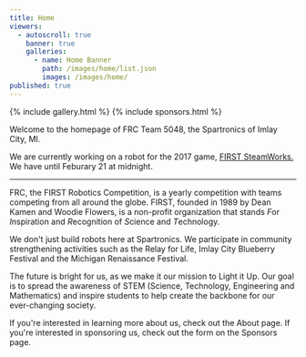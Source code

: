 ```yaml
---
title: Home
viewers:
  - autoscroll: true
    banner: true
    galleries:
      - name: Home Banner
        path: /images/home/list.json
        images: /images/home/
published: true
---
```

{% include gallery.html %}
{% include sponsors.html %}

Welcome to the homepage of FRC Team 5048, the Spartronics of Imlay City, MI.

We are currently working on a robot for the 2017 game, <a href="http://www.firstinspires.org/robotics/frc/game-and-season">FIRST SteamWorks.</a> We have until Feburary 21 at midnight.

---

FRC, the FIRST Robotics Competition, is a yearly competition with teams competing from all around the globe. FIRST, founded in 1989 by Dean Kamen and Woodie Flowers, is a non-profit organization that stands *F*or *I*nspiration and *R*ecognition of *S*cience and *T*echnology.

We don't just build robots here at Spartronics. We participate in community strengthening activities such as the Relay for Life, Imlay City Blueberry Festival and the Michigan Renaissance Festival.

The future is bright for us, as we make it our mission to Light it Up. Our goal is to spread the awareness of STEM (Science, Technology, Engineering and Mathematics) and inspire students to help create the backbone for our ever-changing society.

If you're interested in learning more about us, check out the About page. If you're interested in sponsoring us, check out the form on the Sponsors page.
